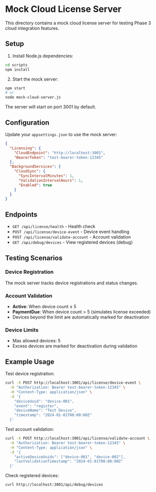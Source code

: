 # Mock Cloud License Server

This directory contains a mock cloud license server for testing Phase 3 cloud integration features.

## Setup

1. Install Node.js dependencies:
```bash
cd scripts
npm install
```

2. Start the mock server:
```bash
npm start
# or
node mock-cloud-server.js
```

The server will start on port 3001 by default.

## Configuration

Update your `appsettings.json` to use the mock server:

```json
{
  "Licensing": {
    "CloudEndpoint": "http://localhost:3001",
    "BearerToken": "test-bearer-token-12345"
  },
  "BackgroundServices": {
    "CloudSync": {
      "SyncIntervalMinutes": 1,
      "ValidationIntervalHours": 1,
      "Enabled": true
    }
  }
}
```

## Endpoints

- `GET /api/license/health` - Health check
- `POST /api/license/device-event` - Device event handling
- `POST /api/license/validate-account` - Account validation
- `GET /api/debug/devices` - View registered devices (debug)

## Testing Scenarios

### Device Registration
The mock server tracks device registrations and status changes.

### Account Validation
- **Active**: When device count ≤ 5
- **PaymentDue**: When device count > 5 (simulates license exceeded)
- Devices beyond the limit are automatically marked for deactivation

### Device Limits
- Max allowed devices: 5
- Excess devices are marked for deactivation during validation

## Example Usage

Test device registration:
```bash
curl -X POST http://localhost:3001/api/license/device-event \
  -H "Authorization: Bearer test-bearer-token-12345" \
  -H "Content-Type: application/json" \
  -d '{
    "deviceUuid": "device-001",
    "event": "register",
    "deviceName": "Test Device",
    "timestamp": "2024-01-01T00:00:00Z"
  }'
```

Test account validation:
```bash
curl -X POST http://localhost:3001/api/license/validate-account \
  -H "Authorization: Bearer test-bearer-token-12345" \
  -H "Content-Type: application/json" \
  -d '{
    "activeDeviceUuids": ["device-001", "device-002"],
    "lastValidationTimestamp": "2024-01-01T00:00:00Z"
  }'
```

Check registered devices:
```bash
curl http://localhost:3001/api/debug/devices
```